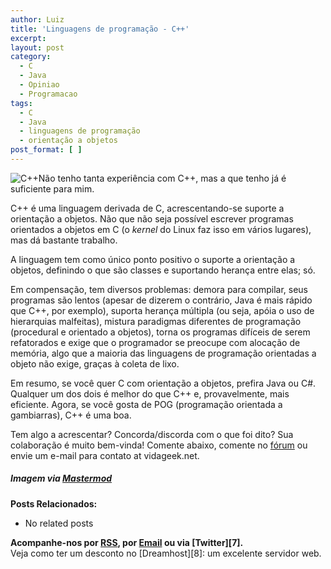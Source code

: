 ```yaml
---
author: Luiz
title: 'Linguagens de programação - C++'
excerpt:
layout: post
category:
  - C
  - Java
  - Opiniao
  - Programacao
tags:
  - C
  - Java
  - linguagens de programação
  - orientação a objetos
post_format: [ ]
---
```

![C++][1]Não tenho tanta experiência com C++, mas a que tenho já é suficiente para mim.

C++ é uma linguagem derivada de C, acrescentando-se suporte a orientação a objetos. Não que não seja possível escrever programas orientados a objetos em C (o *kernel* do Linux faz isso em vários lugares), mas dá bastante trabalho.

A linguagem tem como único ponto positivo o suporte a orientação a objetos, definindo o que são classes e suportando herança entre elas; só.

Em compensação, tem diversos problemas: demora para compilar, seus programas são lentos (apesar de dizerem o contrário, Java é mais rápido que C++, por exemplo), suporta herança múltipla (ou seja, apóia o uso de hierarquias malfeitas), mistura paradigmas diferentes de programação (procedural e orientado a objetos), torna os programas difíceis de serem refatorados e exige que o programador se preocupe com alocação de memória, algo que a maioria das linguagens de programação orientadas a objeto não exige, graças à coleta de lixo.

Em resumo, se você quer C com orientação a objetos, prefira Java ou C#. Qualquer um dos dois é melhor do que C++ e, provavelmente, mais eficiente. Agora, se você gosta de POG (programação orientada a gambiarras), C++ é uma boa.

Tem algo a acrescentar? Concorda/discorda com o que foi dito? Sua colaboração é muito bem-vinda! Comente abaixo, comente no [fórum][2] ou envie um e-mail para contato at vidageek.net.

##### *Imagem via [Mastermod][3]*

**Posts Relacionados:** 
*   No related posts









**Acompanhe-nos por [ RSS][5], por [Email][6] ou via [Twitter][7].**  
Veja como ter um desconto no [Dreamhost][8]: um excelente servidor web.

 [1]: http://vidageek.net/wp-content/uploads/2008/08/logoc.thumbnail.jpg
 [2]: http://forum.vidageek.net
 [3]: http://mastermod.wordpress.com/2007/11/02/se-amigo-de-c/
 [4]: https://twitter.com/share
 [5]: http://feeds.feedburner.com/VidaGeek
 [6]: http://feedburner.google.com/fb/a/mailverify?uri=VidaGeek&loc=pt_BR


